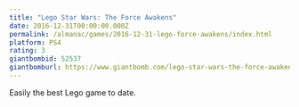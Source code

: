 ```yaml
---
title: "Lego Star Wars: The Force Awakens"
date: 2016-12-31T00:00:00.000Z
permalink: /almanac/games/2016-12-31-lego-force-awakens/index.html
platform: PS4
rating: 3
giantbombid: 52537
giantbomburl: https://www.giantbomb.com/lego-star-wars-the-force-awakens/3030-52537/
---
```


Easily the best Lego game to date.